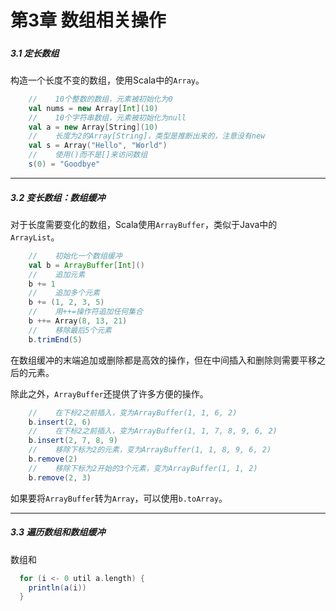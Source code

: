 # 第3章 数组相关操作

##### 

##### 3.1 定长数组

构造一个长度不变的数组，使用Scala中的`Array`。

```scala
    //    10个整数的数组，元素被初始化为0
    val nums = new Array[Int](10)
    //    10个字符串数组，元素被初始化为null
    val a = new Array[String](10)
    //    长度为2的Array[String]，类型是推断出来的，注意没有new
    val s = Array("Hello", "World")
    //    使用()而不是[]来访问数组
    s(0) = "Goodbye"
```

---

##### 3.2 变长数组：数组缓冲

对于长度需要变化的数组，Scala使用`ArrayBuffer`，类似于Java中的`ArrayList`。

```scala
    //    初始化一个数组缓冲
    val b = ArrayBuffer[Int]()
    //    追加元素
    b += 1
    //    追加多个元素
    b += (1, 2, 3, 5)
    //    用++=操作符追加任何集合
    b ++= Array(8, 13, 21)
    //    移除最后5个元素
    b.trimEnd(5)
```

在数组缓冲的末端追加或删除都是高效的操作，但在中间插入和删除则需要平移之后的元素。

除此之外，`ArrayBuffer`还提供了许多方便的操作。

```scala
    //    在下标2之前插入，变为ArrayBuffer(1, 1, 6, 2)
    b.insert(2, 6)
    //    在下标2之前插入，变为ArrayBuffer(1, 1, 7, 8, 9, 6, 2)
    b.insert(2, 7, 8, 9)
    //    移除下标为2的元素，变为ArrayBuffer(1, 1, 8, 9, 6, 2)
    b.remove(2)
    //    移除下标为2开始的3个元素，变为ArrayBuffer(1, 1, 2)
    b.remove(2, 3)
```

如果要将`ArrayBuffer`转为`Array`，可以使用`b.toArray`。

---

##### 3.3 遍历数组和数组缓冲

数组和

```scala
  for (i <- 0 util a.length) {
    println(a(i))
  }
```



